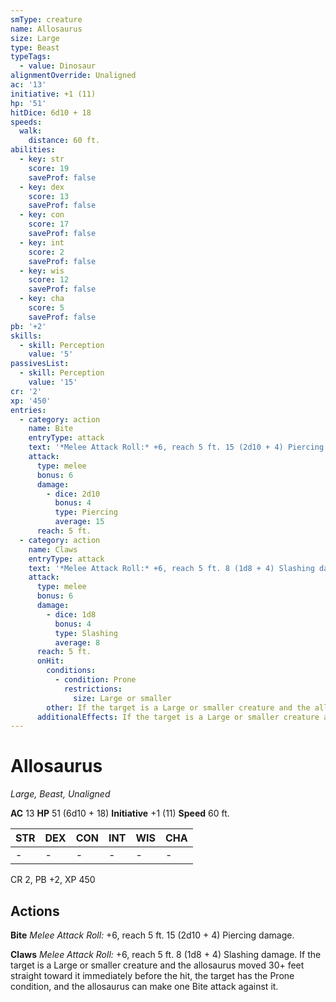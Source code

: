 ```yaml
---
smType: creature
name: Allosaurus
size: Large
type: Beast
typeTags:
  - value: Dinosaur
alignmentOverride: Unaligned
ac: '13'
initiative: +1 (11)
hp: '51'
hitDice: 6d10 + 18
speeds:
  walk:
    distance: 60 ft.
abilities:
  - key: str
    score: 19
    saveProf: false
  - key: dex
    score: 13
    saveProf: false
  - key: con
    score: 17
    saveProf: false
  - key: int
    score: 2
    saveProf: false
  - key: wis
    score: 12
    saveProf: false
  - key: cha
    score: 5
    saveProf: false
pb: '+2'
skills:
  - skill: Perception
    value: '5'
passivesList:
  - skill: Perception
    value: '15'
cr: '2'
xp: '450'
entries:
  - category: action
    name: Bite
    entryType: attack
    text: '*Melee Attack Roll:* +6, reach 5 ft. 15 (2d10 + 4) Piercing damage.'
    attack:
      type: melee
      bonus: 6
      damage:
        - dice: 2d10
          bonus: 4
          type: Piercing
          average: 15
      reach: 5 ft.
  - category: action
    name: Claws
    entryType: attack
    text: '*Melee Attack Roll:* +6, reach 5 ft. 8 (1d8 + 4) Slashing damage. If the target is a Large or smaller creature and the allosaurus moved 30+ feet straight toward it immediately before the hit, the target has the Prone condition, and the allosaurus can make one Bite attack against it.'
    attack:
      type: melee
      bonus: 6
      damage:
        - dice: 1d8
          bonus: 4
          type: Slashing
          average: 8
      reach: 5 ft.
      onHit:
        conditions:
          - condition: Prone
            restrictions:
              size: Large or smaller
        other: If the target is a Large or smaller creature and the allosaurus moved 30+ feet straight toward it immediately before the hit, the target has the Prone condition, and the allosaurus can make one Bite attack against it.
      additionalEffects: If the target is a Large or smaller creature and the allosaurus moved 30+ feet straight toward it immediately before the hit, the target has the Prone condition, and the allosaurus can make one Bite attack against it.
---
```


# Allosaurus
*Large, Beast, Unaligned*

**AC** 13
**HP** 51 (6d10 + 18)
**Initiative** +1 (11)
**Speed** 60 ft.

| STR | DEX | CON | INT | WIS | CHA |
| --- | --- | --- | --- | --- | --- |
| - | - | - | - | - | - |

CR 2, PB +2, XP 450

## Actions

**Bite**
*Melee Attack Roll:* +6, reach 5 ft. 15 (2d10 + 4) Piercing damage.

**Claws**
*Melee Attack Roll:* +6, reach 5 ft. 8 (1d8 + 4) Slashing damage. If the target is a Large or smaller creature and the allosaurus moved 30+ feet straight toward it immediately before the hit, the target has the Prone condition, and the allosaurus can make one Bite attack against it.
